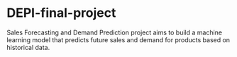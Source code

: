# DEPI-final-project
Sales Forecasting and Demand Prediction project aims to build a machine learning  model that predicts future sales and demand for products based on historical data.

